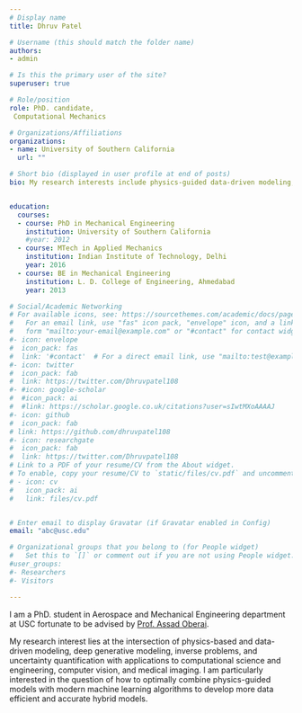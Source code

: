 ```yaml
---
# Display name
title: Dhruv Patel

# Username (this should match the folder name)
authors:
- admin

# Is this the primary user of the site?
superuser: true

# Role/position
role: PhD. candidate, 
 Computational Mechanics

# Organizations/Affiliations
organizations:
- name: University of Southern California
  url: ""

# Short bio (displayed in user profile at end of posts)
bio: My research interests include physics-guided data-driven modeling, inverse problems, deep learning, and uncertainty quantification.


education:
  courses:
  - course: PhD in Mechanical Engineering
    institution: University of Southern California
    #year: 2012
  - course: MTech in Applied Mechanics
    institution: Indian Institute of Technology, Delhi
    year: 2016
  - course: BE in Mechanical Engineering 
    institution: L. D. College of Engineering, Ahmedabad
    year: 2013

# Social/Academic Networking
# For available icons, see: https://sourcethemes.com/academic/docs/page-builder/#icons
#   For an email link, use "fas" icon pack, "envelope" icon, and a link in the
#   form "mailto:your-email@example.com" or "#contact" for contact widget.
#- icon: envelope
#  icon_pack: fas
#  link: '#contact'  # For a direct email link, use "mailto:test@example.org".
#- icon: twitter
#  icon_pack: fab
#  link: https://twitter.com/Dhruvpatel108
#- #icon: google-scholar
#  #icon_pack: ai
#  #link: https://scholar.google.co.uk/citations?user=sIwtMXoAAAAJ
#- icon: github
#  icon_pack: fab
# link: https://github.com/dhruvpatel108
#- icon: researchgate
#  icon_pack: fab
#  link: https://twitter.com/Dhruvpatel108  
# Link to a PDF of your resume/CV from the About widget.
# To enable, copy your resume/CV to `static/files/cv.pdf` and uncomment the lines below.
# - icon: cv
#   icon_pack: ai
#   link: files/cv.pdf


# Enter email to display Gravatar (if Gravatar enabled in Config)
email: "abc@usc.edu"

# Organizational groups that you belong to (for People widget)
#   Set this to `[]` or comment out if you are not using People widget.
#user_groups:
#- Researchers
#- Visitors

---
```


I am a PhD. student in Aerospace and Mechanical Engineering department at USC fortunate to be advised by [Prof. Assad Oberai](https://viterbi.usc.edu/directory/faculty/Oberai/Assad).


My research interest lies at the intersection of physics-based and data-driven modeling, deep generative modeling, inverse problems, and uncertainty quantification with applications to computational science and engineering, computer vision, and medical imaging. I am particularly interested in the question of how to optimally combine physics-guided models with modern machine learning algorithms to develop more data efficient and accurate hybrid models. 




